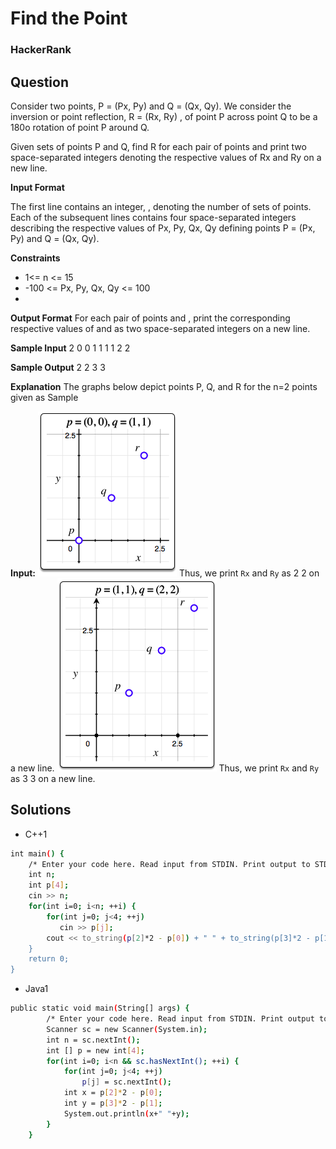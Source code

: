 # Find the Point 

### HackerRank

## Question

Consider two points, P = (Px, Py) and Q = (Qx, Qy). We consider the inversion or point reflection, R = (Rx, Ry) , of point P across point Q to be a 180o rotation of point P around Q.

Given  sets of points P and Q, find R for each pair of points and print two space-separated integers denoting the respective values of Rx and Ry on a new line.

**Input Format**

The first line contains an integer, , denoting the number of sets of points. 
Each of the  subsequent lines contains four space-separated integers describing the respective values of Px, Py, Qx, Qy defining points P = (Px, Py) and Q = (Qx, Qy).

**Constraints**
* 1<= n <= 15
* -100 <= Px, Py, Qx, Qy <= 100
* 
**Output Format**
For each pair of points  and , print the corresponding respective values of  and  as two space-separated integers on a new line.

**Sample Input**
2
0 0 1 1
1 1 2 2

**Sample Output**
2 2
3 3

**Explanation**
The graphs below depict points P, Q, and R for the n=2  points given as Sample 

**Input:**
![photo1](Images/FindthePoint1.png)
Thus, we print  `Rx` and `Ry`  as 2 2 on a new line.
![photo2](Images/FindthePoint2.png)
Thus, we print `Rx` and `Ry`  as 3 3 on a new line.

## Solutions
* C++1
```bash
int main() {
    /* Enter your code here. Read input from STDIN. Print output to STDOUT */   
    int n;
    int p[4];
    cin >> n;
    for(int i=0; i<n; ++i) {
        for(int j=0; j<4; ++j)
           cin >> p[j];
        cout << to_string(p[2]*2 - p[0]) + " " + to_string(p[3]*2 - p[1]) << endl;
    }
    return 0;
}
```

* Java1
```bash
public static void main(String[] args) {
        /* Enter your code here. Read input from STDIN. Print output to STDOUT. Your class should be named Solution. */
        Scanner sc = new Scanner(System.in);
        int n = sc.nextInt();
        int [] p = new int[4];
        for(int i=0; i<n && sc.hasNextInt(); ++i) {
            for(int j=0; j<4; ++j)
                p[j] = sc.nextInt();
            int x = p[2]*2 - p[0];
            int y = p[3]*2 - p[1];
            System.out.println(x+" "+y);
        }
    }
```
